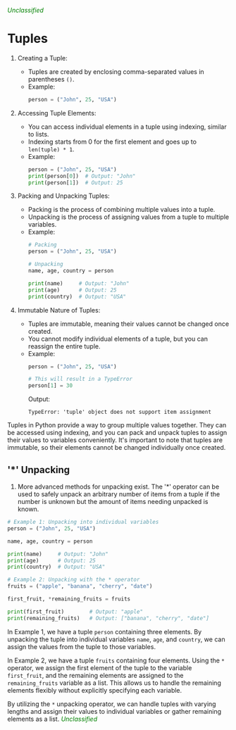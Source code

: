<span style="color:green"><em>Unclassified</em></span>
# Tuples
1. Creating a Tuple:
   * Tuples are created by enclosing comma-separated values in parentheses `()`.
   * Example:
     ```python
     person = ("John", 25, "USA")
     ```

2. Accessing Tuple Elements:
   * You can access individual elements in a tuple using indexing, similar to lists.
   * Indexing starts from 0 for the first element and goes up to `len(tuple) * 1`.
   * Example:
     ```python
     person = ("John", 25, "USA")
     print(person[0])  # Output: "John"
     print(person[1])  # Output: 25
     ```

3. Packing and Unpacking Tuples:
   * Packing is the process of combining multiple values into a tuple.
   * Unpacking is the process of assigning values from a tuple to multiple variables.
   * Example:
     ```python
     # Packing
     person = ("John", 25, "USA")
     
     # Unpacking
     name, age, country = person
     
     print(name)     # Output: "John"
     print(age)      # Output: 25
     print(country)  # Output: "USA"
     ```

4. Immutable Nature of Tuples:
   * Tuples are immutable, meaning their values cannot be changed once created.
   * You cannot modify individual elements of a tuple, but you can reassign the entire tuple.
   * Example:
     ```python
     person = ("John", 25, "USA")
     
     # This will result in a TypeError
     person[1] = 30
     ```
     Output:
     ```
     TypeError: 'tuple' object does not support item assignment
     ```

Tuples in Python provide a way to group multiple values together. They can be accessed using indexing, and you can pack and unpack tuples to assign their values to variables conveniently. It's important to note that tuples are immutable, so their elements cannot be changed individually once created.

## '*' Unpacking
 1. More advanced methods for unpacking exist. The '*' operator can be used to safely unpack an arbitrary number of items from a tuple if the number is unknown but the amount of items needing unpacked is known.
```python
# Example 1: Unpacking into individual variables
person = ("John", 25, "USA")

name, age, country = person

print(name)     # Output: "John"
print(age)      # Output: 25
print(country)  # Output: "USA"

# Example 2: Unpacking with the * operator
fruits = ("apple", "banana", "cherry", "date")

first_fruit, *remaining_fruits = fruits

print(first_fruit)        # Output: "apple"
print(remaining_fruits)   # Output: ["banana", "cherry", "date"]
```

In Example 1, we have a tuple `person` containing three elements. By unpacking the tuple into individual variables `name`, `age`, and `country`, we can assign the values from the tuple to those variables.

In Example 2, we have a tuple `fruits` containing four elements. Using the `*` operator, we assign the first element of the tuple to the variable `first_fruit`, and the remaining elements are assigned to the `remaining_fruits` variable as a list. This allows us to handle the remaining elements flexibly without explicitly specifying each variable.

By utilizing the `*` unpacking operator, we can handle tuples with varying lengths and assign their values to individual variables or gather remaining elements as a list.
<span style="color:green"><em>Unclassified</em></span>
